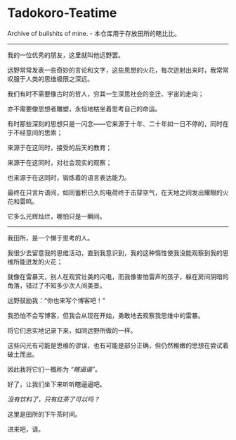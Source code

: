 # Tadokoro-Teatime
Archive of bullshits of mine. - 本仓库用于存放田所的瞎比比。
________

我的一位优秀的朋友，这里就叫他远野罢。

远野常常发表一些奇妙的言论和文字，这些思想的火花，每次迸射出来时，我常常叹服于人类的思维极限之深远。

我们有时不需要像古时的哲人，穷其一生深思社会的变迁、宇宙的走向；

亦不需要像思想者雕塑，永恒地枯坐着思考自己的命运。

有时那些深刻的思想只是一闪念——它来源于十年、二十年如一日不停的，同时在于不经意间的思索；

来源于在这同时，接受的后天的教育；

来源于在这同时，对社会现实的观察；

也来源于在这同时，锻炼着的语言表达能力。

最终在只言片语间，如同蓄积已久的电荷终于击穿空气，在天地之间发出耀眼的火花和雷鸣。

它多么光辉灿烂，哪怕只是一瞬间。
___________

我田所，是一个懒于思考的人。

我很少去留意我的思维活动，直到我意识到，我的这种惰性使我没能观察到我的思维所能迸发的火花；

就像在雷暴天，别人在观赏壮美的闪电，而我像害怕雷声的孩子，躲在房间阴暗的角落，错过了不知多少次人间美景。

远野鼓励我：“你也来写个博客吧！”

我恐怕不会写博客，但我会从现在开始，勇敢地去观察我思维中的雷暴。

将它们忠实地记录下来，如同远野所做的一样。

这些闪光有可能是思维的谬误，也有可能是部分正确，但仍然稚嫩的思想在尝试着破土而出。

因此我将它们一概称为 *“瞎逼逼”*。

好了，让我们坐下来听听瞎逼逼吧。

*没有饮料了，只有红茶了可以吗？*

这里是田所的下午茶时间。

进来吧，请。
